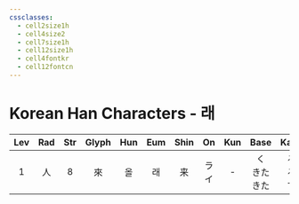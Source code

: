 ```yaml
---
cssclasses:
  - cell2size1h
  - cell4size2
  - cell7size1h
  - cell12size1h
  - cell4fontkr
  - cell12fontcn
---
```


# Korean Han Characters - 래

| Lev | Rad | Str | Glyph | Hun | Eum | Shin | On  | Kun |     Base      |    Kana     | Simp | Man | Can  | Viet |
| :-: | :-: | :-: | :---: | :-: | :-: | :--: | :-: | :-: | :-----------: | :---------: | :--: | :-: | :--: | :--: |
|  1  |  人  |  8  |   來   |  올  |  래  |  来   | ライ  |  -  | く<br>きた<br>きた | る<br>る<br>す |  来   | lái | loi4 | lai  |
